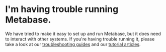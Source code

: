 # I'm having trouble running Metabase.

We have tried to make it easy to set up and run Metabase, but it does need to interact with other systems. If you're having trouble running it, please take a look at our [troubleshooting guides][troubleshooting-guides] and our [tutorial articles][learn].

[learn]: /learn/
[troubleshooting-guides]: ../../troubleshooting-guide/index.html
